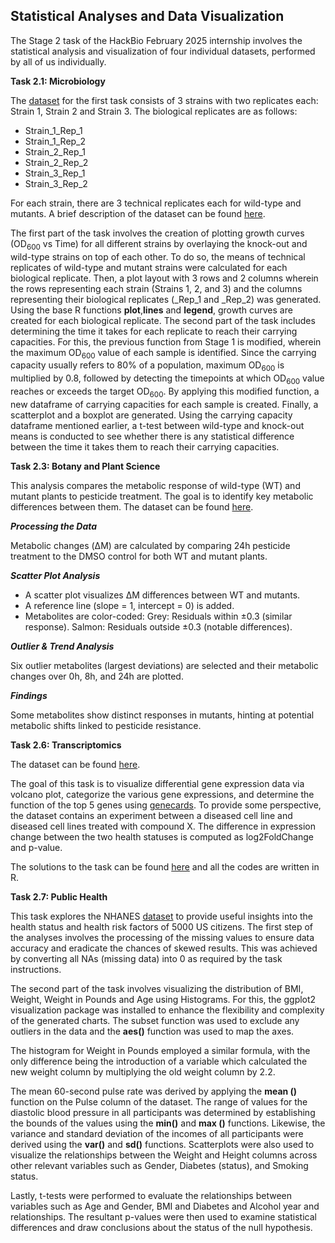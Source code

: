 ## Statistical Analyses and Data Visualization 

The Stage 2 task of the HackBio February 2025 internship involves the statistical analysis and visualization of four individual datasets, performed by all of us individually.

**Task 2.1: Microbiology**

The [dataset](https://github.com/HackBio-Internship/2025_project_collection/blob/main/Python/Dataset/mcgc_METADATA.txt) for the first task consists of 3 strains with two replicates each: Strain 1, Strain 2 and Strain 3. The biological replicates are as follows:

* Strain_1_Rep_1
* Strain_1_Rep_2
* Strain_2_Rep_1
* Strain_2_Rep_2
* Strain_3_Rep_1
* Strain_3_Rep_2

For each strain, there are 3 technical replicates each for wild-type and mutants. A brief description of the dataset can be found [here](https://raw.githubusercontent.com/HackBio-Internship/2025_project_collection/refs/heads/main/Python/Dataset/mcgc.tsv).

The first part of the task involves the creation of plotting growth curves (OD<sub>600</sub> vs Time) for all different strains by overlaying the knock-out and wild-type strains on top of each other. To do so, the means of technical replicates of wild-type and mutant strains were calculated for each biological replicate. Then, a plot layout with 3 rows and 2 columns wherein the rows representing each strain (Strains 1, 2, and 3) and the columns representing their biological replicates (_Rep_1 and _Rep_2) was generated. Using the base R functions **plot**,**lines** and **legend**, growth curves are created for each biological replicate. The second part of the task includes determining the time it takes for each replicate to reach their carrying capacities. For this, the previous function from Stage 1 is modified, wherein the maximum OD<sub>600</sub> value of each sample is identified. Since the carrying capacity usually refers to 80% of a population, maximum OD<sub>600</sub> is multiplied by 0.8, followed by detecting the timepoints at which OD<sub>600</sub> value reaches or exceeds the target OD<sub>600</sub>. By applying this modified function, a new dataframe of carrying capacities for each sample is created. 
Finally, a scatterplot and a boxplot are generated. Using the carrying capacity dataframe mentioned earlier, a t-test between wild-type and knock-out means is conducted to see whether there is any statistical difference between the time it takes them to reach their carrying capacities. 


**Task 2.3: Botany and Plant Science** 

This analysis compares the metabolic response of wild-type (WT) and mutant plants to pesticide treatment. The goal is to identify key metabolic differences between them. The dataset can be found [here](https://raw.githubusercontent.com/HackBio-Internship/2025_project_collection/refs/heads/main/Python/Dataset/Pesticide_treatment_data.txt).

***Processing the Data***

Metabolic changes (ΔM) are calculated by comparing 24h pesticide treatment to the DMSO control for both WT and mutant plants.

***Scatter Plot Analysis***

* A scatter plot visualizes ΔM differences between WT and mutants.
* A reference line (slope = 1, intercept = 0) is added.
* Metabolites are color-coded:
  Grey: Residuals within ±0.3 (similar response).
  Salmon: Residuals outside ±0.3 (notable differences).

***Outlier & Trend Analysis***

Six outlier metabolites (largest deviations) are selected and their metabolic changes over 0h, 8h, and 24h are plotted.

***Findings*** 

Some metabolites show distinct responses in mutants, hinting at potential metabolic shifts linked to pesticide resistance.



**Task 2.6: Transcriptomics**

The dataset can be found [here](https://gist.githubusercontent.com/stephenturner/806e31fce55a8b7175af/raw/1a507c4c3f9f1baaa3a69187223ff3d3050628d4/results.txt).

The goal of this task is to visualize differential gene expression data via volcano plot, categorize the various gene expressions, and determine the function of the top 5 genes using [genecards](https://www.genecards.org/). 
To provide some perspective, the dataset contains an experiment between a diseased cell line and diseased cell lines treated with compound X. The difference in expression change between the two health statuses is computed as log2FoldChange and p-value.

The solutions to the task can be found [here](https://github.com/meltemktn/Team-Arginine-HackBio/blob/main/stage-2/Transcriptomics_task.R) and all the codes are written in R. 


**Task 2.7: Public Health**

This task explores the NHANES [dataset](https://raw.githubusercontent.com/HackBio-Internship/public_datasets/main/R/nhanes.csv) to provide useful insights into the health status and health risk factors of 5000 US citizens. The first step of the analyses involves the processing of the missing values to ensure data accuracy and eradicate the chances of skewed results. This was achieved by converting all NAs (missing data) into 0 as required by the task instructions.

The second part of the task involves visualizing the distribution of BMI, Weight, Weight in Pounds and Age using Histograms. For this, the ggplot2 visualization package was installed to enhance the flexibility and complexity of the generated charts. The subset function was used to exclude any outliers in the data and the **aes()** function was used to map the axes.

The histogram for Weight in Pounds employed a similar formula, with the only difference being the introduction of a variable which calculated the new weight column by multiplying the old weight column by 2.2.

The mean 60-second pulse rate was derived by applying the **mean ()** function on the Pulse column of the dataset. The range of values for the diastolic blood pressure in all participants was determined by establishing the bounds of the values using the **min()** and **max ()** functions.
Likewise, the variance and standard deviation of the incomes of all participants were derived using the **var()** and **sd()** functions.
Scatterplots were also used to visualize the relationships between the Weight and Height columns across other relevant variables such as Gender, Diabetes (status), and Smoking status.

Lastly, t-tests were performed to evaluate the relationships between variables such as Age and Gender, BMI and Diabetes and Alcohol year and relationships. The resultant p-values were then used to examine statistical differences and draw conclusions about the status of the null hypothesis.

